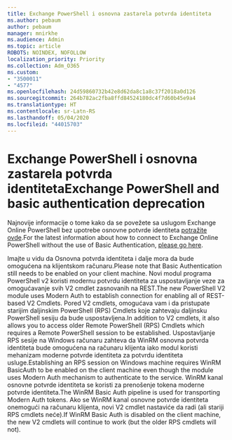 ```yaml
---
title: Exchange PowerShell i osnovna zastarela potvrda identiteta
ms.author: pebaum
author: pebaum
manager: mnirkhe
ms.audience: Admin
ms.topic: article
ROBOTS: NOINDEX, NOFOLLOW
localization_priority: Priority
ms.collection: Adm_O365
ms.custom:
- "3500011"
- "4577"
ms.openlocfilehash: 24d59860732b42e8d62da8c1a8c37f2018a0d126
ms.sourcegitcommit: 264b782ac2fba8ffd84524180dc4f7d60b45e9a4
ms.translationtype: HT
ms.contentlocale: sr-Latn-RS
ms.lasthandoff: 05/04/2020
ms.locfileid: "44015703"
---
```

# <a name="exchange-powershell-and-basic-authentication-deprecation"></a><span data-ttu-id="ae967-102">Exchange PowerShell i osnovna zastarela potvrda identiteta</span><span class="sxs-lookup"><span data-stu-id="ae967-102">Exchange PowerShell and basic authentication deprecation</span></span>

<span data-ttu-id="ae967-103">Najnovije informacije o tome kako da se povežete sa uslugom Exchange Online PowerShell bez upotrebe osnovne potvrde identiteta [potražite ovde](https://aka.ms/psbasicauth).</span><span class="sxs-lookup"><span data-stu-id="ae967-103">For the latest information about how to connect to Exchange Online PowerShell without the use of Basic Authentication, [please go here](https://aka.ms/psbasicauth).</span></span>

<span data-ttu-id="ae967-104">Imajte u vidu da Osnovna potvrda identiteta i dalje mora da bude omogućena na klijentskom računaru.</span><span class="sxs-lookup"><span data-stu-id="ae967-104">Please note that Basic Authentication still needs to be enabled on your client machine.</span></span>
<span data-ttu-id="ae967-105">Novi modul programa PowerShell v2 koristi modernu potvrdu identiteta za uspostavljanje veze za omogućavanje svih V2 cmdlet zasnovanih na REST.</span><span class="sxs-lookup"><span data-stu-id="ae967-105">The new PowerShell V2 module uses Modern Auth to establish connection for enabling all of REST-based V2 Cmdlets.</span></span> <span data-ttu-id="ae967-106">Pored V2 cmdlets, omogućava vam i da pristupate starijim daljinskim PowerShell (RPS) Cmdlets koje zahtevaju daljinsku PowerShell sesiju da bude uspostavljena.</span><span class="sxs-lookup"><span data-stu-id="ae967-106">In addition to V2 cmdlets, it also allows you to access older Remote PowerShell (RPS) Cmdlets which requires a Remote PowerShell session to be established.</span></span> <span data-ttu-id="ae967-107">Uspostavljanje RPS sesije na Windows računaru zahteva da WinRM osnovna potvrda identiteta bude omogućena na računaru klijenta iako modul koristi mehanizam moderne potvrde identiteta za potvrdu identiteta usluge.</span><span class="sxs-lookup"><span data-stu-id="ae967-107">Establishing an RPS session on Windows machine requires WinRM BasicAuth to be enabled on the client machine even though the module uses Modern Auth mechanism to authenticate to the service.</span></span> <span data-ttu-id="ae967-108">WinRM kanal osnovne potvrde identiteta se koristi za prenošenje tokena moderne potvrde identiteta.</span><span class="sxs-lookup"><span data-stu-id="ae967-108">The WinRM Basic Auth pipeline is used for transporting Modern Auth tokens.</span></span> <span data-ttu-id="ae967-109">Ako se WinRM kanal osnovne potvrde identiteta onemogući na računaru klijenta, novi V2 cmdlet nastaviće da radi (ali stariji RPS cmdlets neće).</span><span class="sxs-lookup"><span data-stu-id="ae967-109">If WinRM Basic Auth is disabled on the client machine, the new V2 cmdlets will continue to work (but the older RPS cmdlets will not).</span></span>
